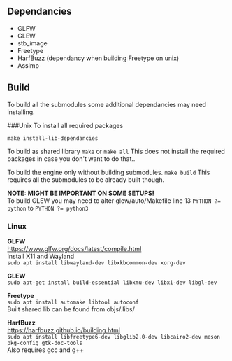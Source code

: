 

## Dependancies
* GLFW
* GLEW
* stb_image
* Freetype
* HarfBuzz (dependancy when building Freetype on unix)
* Assimp


## Build
To build all the submodules some additional dependancies may need installing.

###Unix
To install all required packages
```
make install-lib-dependancies
```

To build as shared library
`make` or `make all`
This does not install the required packages in case you don't want to do that..

To build the engine only without building submodules.
`make build`
This requires all the submodules to be already built though.


**NOTE: MIGHT BE IMPORTANT ON SOME SETUPS!**<br/>
To build GLEW you may need to alter glew/auto/Makefile line 13
`PYTHON ?= python` to `PYTHON ?= python3`

### Linux
**GLFW**<br/>
https://www.glfw.org/docs/latest/compile.html<br/>
Install X11 and Wayland<br/>
`sudo apt install libwayland-dev libxkbcommon-dev xorg-dev`

**GLEW**<br/>
`sudo apt-get install build-essential libxmu-dev libxi-dev libgl-dev`

**Freetype**<br/>
`sudo apt install automake libtool autoconf`<br/>
Built shared lib can be found from objs/.libs/

**HarfBuzz**<br/>
https://harfbuzz.github.io/building.html<br/>
`sudo apt install libfreetype6-dev libglib2.0-dev libcairo2-dev meson pkg-config gtk-doc-tools`<br/>
Also requires gcc and g++
